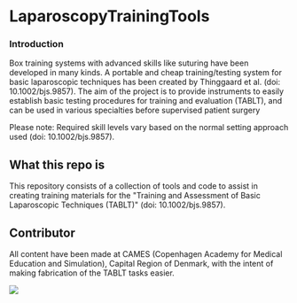 # LaparoscopyTrainingTools

### Introduction
Box training systems with advanced skills like suturing have been developed in many kinds. A portable and cheap training/testing system for basic laparoscopic techniques has been created by Thinggaard et al. (doi: 10.1002/bjs.9857). The aim of the project is to provide instruments to easily establish basic testing procedures for training and evaluation (TABLT), and can be used in various specialties before supervised patient surgery

Please note: Required skill levels vary based on the normal setting approach used  (doi: 10.1002/bjs.9857).


## What this repo is

This repository consists of a collection of tools and code to assist in creating training materials for the "Training and Assessment of Basic Laparoscopic Techniques (TABLT)" (doi: 10.1002/bjs.9857).



## Contributor

All content have been made at CAMES (Copenhagen Academy for Medical Education and Simulation), Capital Region of Denmark, with the intent of making fabrication of the TABLT tasks easier.

<a href = "https://www.regionh.dk/CAMES/Sider/default.aspx" target="_blank"><img src ="https://www.regionh.dk/CAMES/PublishingImages/RegionH.png"></img></a>

